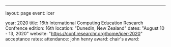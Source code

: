 ---
layout: page
event: icer

year: 2020
title: 16th International Computing Education Research Confrence 
edition: 16th
location: "Dunedin, New Zealand"
dates: "August 10 - 13, 2020"
website: "https://conf.researchr.org/home/icer-2020"
acceptance rates:
attendance:
john henry award:
chair's award:

